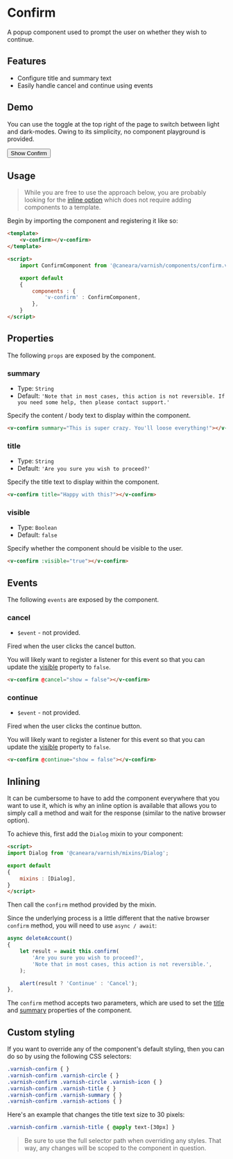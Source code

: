 # Confirm

A popup component used to prompt the user on whether they wish to continue.

## Features

* Configure title and summary text
* Easily handle cancel and continue using events

## Demo

You can use the toggle at the top right of the page to switch between light and dark-modes. Owing to its simplicity, no component playground is provided.

<!-- Setup -->
<script setup>
    import { ref } from 'vue';
    import ConfirmComponent from '../../src/components/confirm.vue';

    let show = ref(false);
</script>

<!-- Demo -->
<div class="bg-gray-100 dark:bg-black flex justify-center rounded-md p-6 mt-8">
    <ClientOnly>
        <ConfirmComponent :visible="show" @cancel="show = false" @continue="show = false"></ConfirmComponent>
    </ClientOnly>
    <button @click="show = true"
            class="bg-sky-700 text-white px-3 py-1 mt-10 mb-12 rounded-md">
        Show Confirm
    </button>
</div>

## Usage

> While you are free to use the approach below, you are probably looking for the [inline option](#inlining) which does not require adding components to a template.

Begin by importing the component and registering it like so:

```html
<template>
    <v-confirm></v-confirm>
</template>

<script>
    import ConfirmComponent from '@caneara/varnish/components/confirm.vue';

    export default
    {
        components : {
            'v-confirm' : ConfirmComponent,
        },
    }
</script>
```

## Properties

The following `props` are exposed by the component.

### summary

- Type: `String`
- Default: `'Note that in most cases, this action is not reversible. If you need some help, then please contact support.'`

Specify the content / body text to display within the component.

```html
<v-confirm summary="This is super crazy. You'll loose everything!"></v-confirm>
```

### title

- Type: `String`
- Default: `'Are you sure you wish to proceed?'`

Specify the title text to display within the component.

```html
<v-confirm title="Happy with this?"></v-confirm>
```

### visible

- Type: `Boolean`
- Default: `false`

Specify whether the component should be visible to the user.

```html
<v-confirm :visible="true"></v-confirm>
```

## Events

The following `events` are exposed by the component.

### cancel

- `$event` - not provided.

Fired when the user clicks the cancel button.

You will likely want to register a listener for this event so that you can update the [visible](#visible) property to `false`.

```html
<v-confirm @cancel="show = false"></v-confirm>
```

### continue

- `$event` - not provided.

Fired when the user clicks the continue button.

You will likely want to register a listener for this event so that you can update the [visible](#visible) property to `false`.

```html
<v-confirm @continue="show = false"></v-confirm>
```

## Inlining

It can be cumbersome to have to add the component everywhere that you want to use it, which is why an inline option is available that allows you to simply call a method and wait for the response (similar to the native browser option).

To achieve this, first add the `Dialog` mixin to your component:

```html
<script>
import Dialog from '@caneara/varnish/mixins/Dialog';

export default
{
    mixins : [Dialog],
}
</script>
```

Then call the `confirm` method provided by the mixin.

Since the underlying process is a little different that the native browser `confirm` method, you will need to use `async / await`:

```js
async deleteAccount()
{
    let result = await this.confirm(
        'Are you sure you wish to proceed?',
        'Note that in most cases, this action is not reversible.',
    );

    alert(result ? 'Continue' : 'Cancel');
},
```

The `confirm` method accepts two parameters, which are used to set the [title](#title) and [summary](#summary) properties of the component.

## Custom styling

If you want to override any of the component's default styling, then you can do so by using the following CSS selectors:

```css
.varnish-confirm { }
.varnish-confirm .varnish-circle { }
.varnish-confirm .varnish-circle .varnish-icon { }
.varnish-confirm .varnish-title { }
.varnish-confirm .varnish-summary { }
.varnish-confirm .varnish-actions { }
```

Here's an example that changes the title text size to 30 pixels:

```css
.varnish-confirm .varnish-title { @apply text-[30px] }
```

> Be sure to use the full selector path when overriding any styles. That way, any changes will be scoped to the component in question.